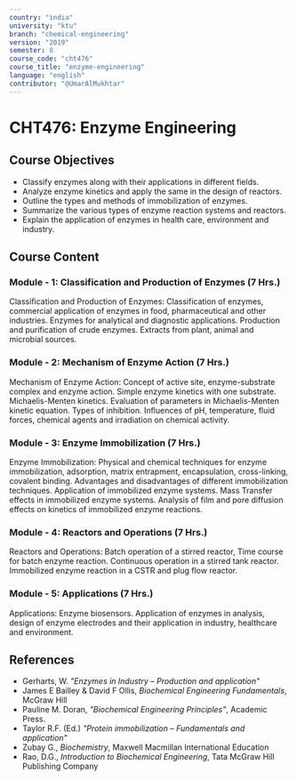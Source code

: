 ```yaml
---
country: "india"
university: "ktu"
branch: "chemical-engineering"
version: "2019"
semester: 8
course_code: "cht476"
course_title: "enzyme-engineering"
language: "english"
contributor: "@UmarAlMukhtar"
---
```


# CHT476: Enzyme Engineering

## Course Objectives

- Classify enzymes along with their applications in different fields.
- Analyze enzyme kinetics and apply the same in the design of reactors.
- Outline the types and methods of immobilization of enzymes.
- Summarize the various types of enzyme reaction systems and reactors.
- Explain the application of enzymes in health care, environment and industry.

## Course Content

### Module - 1: Classification and Production of Enzymes (7 Hrs.)

Classification and Production of Enzymes: Classification of enzymes, commercial application of enzymes in food, pharmaceutical and other industries. Enzymes for analytical and diagnostic applications. Production and purification of crude enzymes. Extracts from plant, animal and microbial sources.

### Module - 2: Mechanism of Enzyme Action (7 Hrs.)

Mechanism of Enzyme Action: Concept of active site, enzyme-substrate complex and enzyme action. Simple enzyme kinetics with one substrate. Michaelis-Menten kinetics. Evaluation of parameters in Michaelis-Menten kinetic equation. Types of inhibition. Influences of pH, temperature, fluid forces, chemical agents and irradiation on chemical activity.

### Module - 3: Enzyme Immobilization (7 Hrs.)

Enzyme Immobilization: Physical and chemical techniques for enzyme immobilization, adsorption, matrix entrapment, encapsulation, cross-linking, covalent binding. Advantages and disadvantages of different immobilization techniques. Application of immobilized enzyme systems. Mass Transfer effects in immobilized enzyme systems. Analysis of film and pore diffusion effects on kinetics of immobilized enzyme reactions.

### Module - 4: Reactors and Operations (7 Hrs.)

Reactors and Operations: Batch operation of a stirred reactor, Time course for batch enzyme reaction. Continuous operation in a stirred tank reactor. Immobilized enzyme reaction in a CSTR and plug flow reactor.

### Module - 5: Applications (7 Hrs.)

Applications: Enzyme biosensors. Application of enzymes in analysis, design of enzyme electrodes and their application in industry, healthcare and environment.

## References

- Gerharts, W. _"Enzymes in Industry – Production and application"_
- James E Bailley & David F Ollis, _Biochemical Engineering Fundamentals_, McGraw Hill
- Pauline M. Doran, _"Biochemical Engineering Principles"_, Academic Press.
- Taylor R.F. (Ed.) _"Protein immobilization – Fundamentals and application"_
- Zubay G., _Biochemistry_, Maxwell Macmillan International Education
- Rao, D.G., _Introduction to Biochemical Engineering_, Tata McGraw Hill Publishing Company
